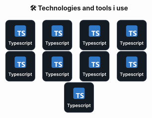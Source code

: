<h2 align="center">🛠️ Technologies and tools i use</h2>

<p align="center">
  <img 
    src="./src/global/asset/illustration/typescript.svg"
    width="96px"
    alt="typescript"   
  />
  &nbsp;&nbsp;&nbsp;&nbsp;
  <img 
    src="./src/global/asset/illustration/typescript.svg"
    width="96px"
    alt="typescript"   
  />
  &nbsp;&nbsp;&nbsp;&nbsp;
  <img 
    src="./src/global/asset/illustration/typescript.svg"
    width="96px"
    alt="typescript"   
  />
  &nbsp;&nbsp;&nbsp;&nbsp;
  <img
    src="./src/global/asset/illustration/typescript.svg"
    width="96px"
    alt="typescript"   
  />
  &nbsp;&nbsp;&nbsp;&nbsp;
  <img 
    src="./src/global/asset/illustration/typescript.svg"
    width="96px"
    alt="typescript"   
  />
  &nbsp;&nbsp;&nbsp;&nbsp;
  <img 
    src="./src/global/asset/illustration/typescript.svg"
    width="96px"
    alt="typescript"   
  />
  &nbsp;&nbsp;&nbsp;&nbsp;
  <img 
    src="./src/global/asset/illustration/typescript.svg"
    width="96px"
    alt="typescript"   
  />
  &nbsp;&nbsp;&nbsp;&nbsp;
  <img 
    src="./src/global/asset/illustration/typescript.svg"
    width="96px"
    alt="typescript"   
  />
  &nbsp;&nbsp;&nbsp;&nbsp;
  <img 
    src="./src/global/asset/illustration/typescript.svg"
    width="96px"
    alt="typescript"   
  />
</p>